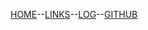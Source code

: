 [HOME](https://monicaoktviona.github.io/os222/)--[LINKS](https://monicaoktviona.github.io/os222/LINKS/)--[LOG](https://monicaoktviona.github.io/os222/TXT/mylog.txt)--[GITHUB](https://github.com/monicaoktviona/os222)
